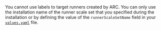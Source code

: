 You cannot use labels to target runners created by ARC. You can only use the installation name of the runner scale set that you specified during the installation or by defining the value of the `runnerScaleSetName` field in your [`values.yaml`](https://github.com/actions/actions-runner-controller/blob/master/charts/gha-runner-scale-set/values.yaml) file.